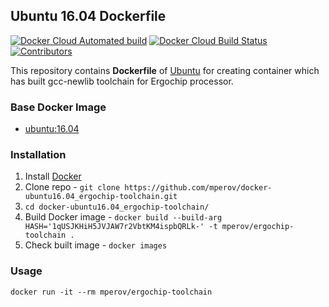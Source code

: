## Ubuntu 16.04 Dockerfile

[![Docker Cloud Automated build](https://img.shields.io/docker/cloud/automated/mperov/ergochip-toolchain)](https://hub.docker.com/r/mperov/ergochip-toolchain)
[![Docker Cloud Build Status](https://img.shields.io/docker/cloud/build/mperov/ergochip-toolchain)](https://hub.docker.com/r/mperov/ergochip-toolchain/builds)
[![Contributors](https://img.shields.io/github/contributors/mperov/docker-ubuntu16.04_ergochip-toolchain?label=Contributors)](https://github.com/mperov/docker-ubuntu16.04_ergochip-toolchain/graphs/contributors)

This repository contains **Dockerfile** of [Ubuntu](http://www.ubuntu.com/) for creating container which has built gcc-newlib toolchain for Ergochip processor.

### Base Docker Image

* [ubuntu:16.04](https://hub.docker.com/_/ubuntu)

### Installation

1. Install [Docker](https://www.docker.com/)
2. Clone repo - `git clone https://github.com/mperov/docker-ubuntu16.04_ergochip-toolchain.git`
3. `cd docker-ubuntu16.04_ergochip-toolchain/`
4. Build Docker image - `docker build --build-arg HASH='1qUSJKHiH5JVJAW7r2VbtKM4ispbQRLk-' -t mperov/ergochip-toolchain .`
5. Check built image - `docker images`

### Usage

    docker run -it --rm mperov/ergochip-toolchain
